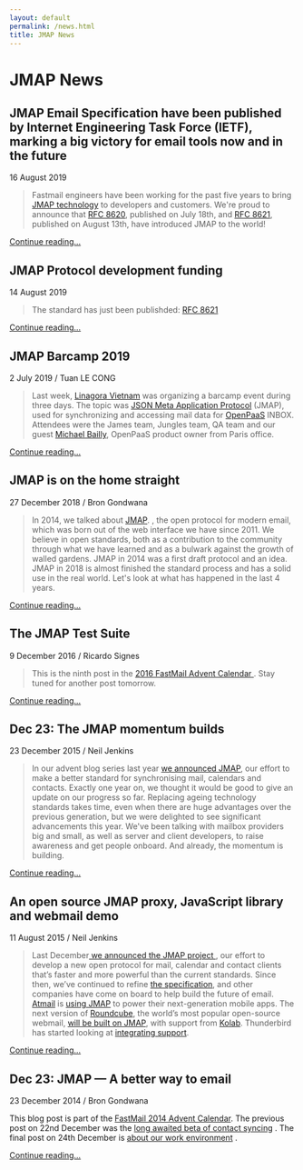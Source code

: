 ```yaml
---
layout: default
permalink: /news.html
title: JMAP News
---
```

# JMAP News
## JMAP Email Specification have been published by Internet Engineering Task Force (IETF), marking a big victory for email tools now and in the future

16 August 2019

>Fastmail engineers have been working for the past five years to bring [JMAP technology](https://fastmail.blog/2014/12/23/jmap-a-better-way-to-email/) to developers and customers. We're proud to announce that [RFC 8620](https://tools.ietf.org/html/rfc8620), published on July 18th, and [RFC 8621](https://tools.ietf.org/html/rfc8621), published on August 13th, have introduced JMAP to the world!

[Continue reading...](https://fastmail.blog/2018/12/27/jmap-is-on-the-home-straight/)

## JMAP Protocol development funding

14 August 2019

>The standard has just been publishded: [RFC 8621](https://www.rfc-editor.org/info/rfc8621)

[Continue reading...](https://github.com/k9mail/k-9/issues/3272#issuecomment-528326161)

## JMAP Barcamp 2019

2 July 2019 / Tuan LE CONG

>Last week, [Linagora Vietnam](http://linagora.vn/) was organizing a barcamp event during three days. The topic was [JSON Meta Application Protocol](https://jmap.io/) (JMAP), used for synchronizing and accessing mail data for [OpenPaaS](https://open-paas.org/) INBOX. Attendees were the James team, Jungles team, QA team and our guest [Michael Bailly](https://medium.com/@MichaelBailly), OpenPaaS product owner from Paris office.

[Continue reading...](https://medium.com/linagora-engineering/jmap-barcamp-2019-5212944c3731)


## JMAP is on the home straight

27 December 2018 / Bron Gondwana

>In 2014, we talked about [JMAP](https://fastmail.blog/2014/12/23/jmap-a-better-way-to-email/).  , the open protocol for modern email, which was born out of the web interface we have since 2011. We believe in open standards, both as a contribution to the community through what we have learned and as a bulwark against the growth of walled gardens.
JMAP in 2014 was a first draft protocol and an idea. JMAP in 2018 is almost finished the standard process and has a solid use in the real world.
Let's look at what has happened in the last 4 years.

[Continue reading...](https://fastmail.blog/2018/12/27/jmap-is-on-the-home-straight/)


## The JMAP Test Suite

9 December 2016 / Ricardo Signes

>This is the ninth post in the  [2016 FastMail Advent Calendar ](https://fastmail.blog/2016/12/01/fastmail-advent-2016/). Stay tuned for another post tomorrow.

[Continue reading...](https://fastmail.blog/2016/12/09/jmap-test-suite/)

## Dec 23: The JMAP momentum builds

23 December 2015 / Neil Jenkins

> In our advent blog series last year [we announced JMAP](https://fastmail.blog/2014/12/23/jmap-a-better-way-to-email/), our effort to make a better standard for synchronising mail, calendars and contacts. Exactly one year on, we thought it would be good to give an update on our progress so far. Replacing ageing technology standards takes time, even when there are huge advantages over the previous generation, but we were delighted to see significant advancements this year. We've been talking with mailbox providers big and small, as well as server and client developers, to raise awareness and get people onboard. And already, the momentum is building.

[Continue reading...](https://fastmail.blog/2015/12/23/the-jmap-momentum-builds/)

## An open source JMAP proxy, JavaScript library and webmail demo

11 August 2015 / Neil Jenkins

>Last December[ we announced the JMAP project ](https://fastmail.blog/2014/12/23/jmap-a-better-way-to-email/), our effort to develop a new open protocol for mail, calendar and contact clients that’s faster and more powerful than the current standards. Since then, we’ve continued to refine  [the specification](http://jmap.io/spec.html), and other companies have come on board to help build the future of email.  [Atmail](https://www.atmail.com/) is [using JMAP](https://www.atmail.com/blog/future-inbox) to power their next-generation mobile apps. The next version of [Roundcube](https://roundcube.net/), the world’s most popular open-source webmail, [will be built on JMAP](https://exote.ch/blogs/aseigo/2015/07/03/roundcube-next-the-next-steps/), with support from  [Kolab](https://kolab.org/). Thunderbird has started looking at [integrating support](https://www.google-melange.com/gsoc/project/details/google/gsoc2015/sshagarwal/5733935958982656).

[Continue reading...](https://fastmail.blog/2015/08/11/an-open-source-jmap-proxy-javascript-library-and-webmail-demo/)


## Dec 23: JMAP — A better way to email

23 December 2014 / Bron Gondwana

This blog post is part of the [ FastMail 2014 Advent Calendar](https://docs.framasoft.org/fr/grav/).
 The previous post on 22nd December was the  [long awaited beta of contact syncing](https://fastmail.blog/2014/12/22/carddav-beta-release/) . The final post on 24th December is [ about our work environment](https://fastmail.blog/2014/12/24/working-at-fastmail/) .

[Continue reading...](https://fastmail.blog/2014/12/23/jmap-a-better-way-to-email/)
